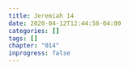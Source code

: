 ```yaml
---
title: Jeremiah 14
date: 2020-04-12T12:44:58-04:00
categories: []
tags: []
chapter: "014"
inprogress: false
---
```


